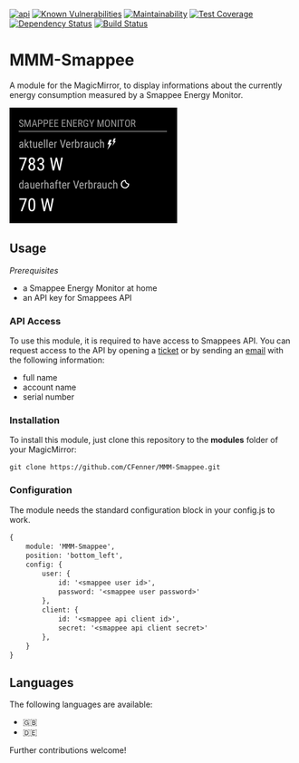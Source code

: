 [![api](https://img.shields.io/badge/api-Smappee-orange.svg)](https://smappee.atlassian.net/wiki/spaces/DEVAPI/overview)
[![Known Vulnerabilities](https://snyk.io/test/github/cfenner/mmm-smappee/badge.svg?targetFile=package.json)](https://snyk.io/test/github/cfenner/mmm-smappee?targetFile=package.json)
[![Maintainability](https://api.codeclimate.com/v1/badges/d36710fbef288959cc75/maintainability)](https://codeclimate.com/github/CFenner/MMM-Smappee/maintainability)
[![Test Coverage](https://api.codeclimate.com/v1/badges/d36710fbef288959cc75/test_coverage)](https://codeclimate.com/github/CFenner/MMM-Smappee/test_coverage)
[![Dependency Status](https://www.versioneye.com/user/projects/5a6f68850fb24f6396145083/badge.svg?style=square)](https://www.versioneye.com/user/projects/5a6f68850fb24f6396145083)
[![Build Status](https://travis-ci.org/CFenner/MMM-Smappee.svg?branch=master)](https://travis-ci.org/CFenner/MMM-Smappee)

# MMM-Smappee
A module for the MagicMirror, to display informations about the currently energy consumption measured by a Smappee Energy Monitor.

![module preview](.github/preview.png)

## Usage

_Prerequisites_

- a Smappee Energy Monitor at home
- an API key for Smappees API

### API Access

To use this module, it is required to have access to Smappees API. 
You can request access to the API by opening a [ticket](https://support.smappee.com/hc/de/requests/new) or by sending an [email](mailto:support@smappee.com) with the following information:
- full name
- account name
- serial number

### Installation

To install this module, just clone this repository to the __modules__ folder of your MagicMirror: 

```
git clone https://github.com/CFenner/MMM-Smappee.git
```

### Configuration

The module needs the standard configuration block in your config.js to work.

```
{
	module: 'MMM-Smappee',
	position: 'bottom_left',
	config: {
        user: {
            id: '<smappee user id>', 
            password: '<smappee user password>'
        },
        client: {
            id: '<smappee api client id>', 
            secret: '<smappee api client secret>'
        },
	}
}
```

## Languages

The following languages are available:
- :uk:
- :de: 

Further contributions welcome!
